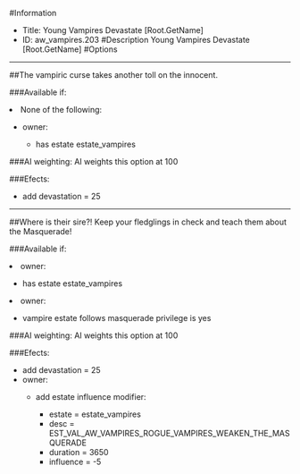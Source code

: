 #Information
 - Title: Young Vampires Devastate [Root.GetName]
 - ID: aw_vampires.203
#Description
Young Vampires Devastate [Root.GetName]
#Options

___
##The vampiric curse takes another toll on the innocent.

###Available if:
<li>None of the following:</li><ul><li>owner:</li><ul><li>has estate estate_vampires</li></ul></ul>

###AI weighting:
AI weights this option at 100


###Efects:<ul><li>add devastation = 25</li></ul>

___
##Where is their sire?! Keep your fledglings in check and teach them about the Masquerade!

###Available if:
<li>owner:</li><ul><li>has estate estate_vampires</li></ul><li>owner:</li><ul><li>vampire estate follows masquerade privilege is yes</li></ul>

###AI weighting:
AI weights this option at 100


###Efects:<ul><li>add devastation = 25</li><li>owner:</li><ul><li>add estate influence modifier:</li><ul><li>estate = estate_vampires</li><li>desc = EST_VAL_AW_VAMPIRES_ROGUE_VAMPIRES_WEAKEN_THE_MASQUERADE</li><li>duration = 3650</li><li>influence = -5</li></ul></ul></ul>
